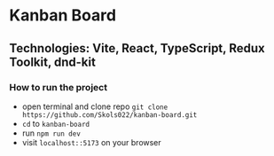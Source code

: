 # Kanban Board

## Technologies: Vite, React, TypeScript, Redux Toolkit, dnd-kit

### How to run the project
* open terminal and clone repo `git clone https://github.com/Skols022/kanban-board.git`
* `cd` to `kanban-board`
* run `npm run dev`
* visit `localhost::5173` on your browser
